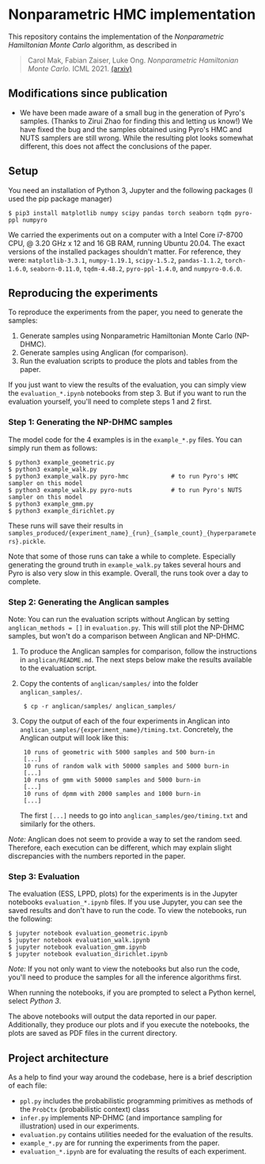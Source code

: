 Nonparametric HMC implementation
================================

This repository contains the implementation of the *Nonparametric Hamiltonian Monte Carlo* algorithm, as described in

> Carol Mak, Fabian Zaiser, Luke Ong. *Nonparametric Hamiltonian Monte Carlo.* ICML 2021. [(arxiv)](https://arxiv.org/abs/2106.10238)

Modifications since publication
-------------------------------

* We have been made aware of a small bug in the generation of Pyro's samples.
  (Thanks to Zirui Zhao for finding this and letting us know!)
  We have fixed the bug and the samples obtained using Pyro's HMC and NUTS samplers are still wrong.
  While the resulting plot looks somewhat different, this does not affect the conclusions of the paper.

Setup
-----

You need an installation of Python 3, Jupyter and the following packages (I used the pip package manager)

    $ pip3 install matplotlib numpy scipy pandas torch seaborn tqdm pyro-ppl numpyro

We carried the experiments out on a computer with a Intel Core i7-8700 CPU, @ 3.20 GHz x 12 and 16 GB RAM, running Ubuntu 20.04.
The exact versions of the installed packages shouldn't matter.
For reference, they were: `matplotlib-3.3.1`, `numpy-1.19.1`, `scipy-1.5.2`, `pandas-1.1.2`, `torch-1.6.0`, `seaborn-0.11.0`, `tqdm-4.48.2`, `pyro-ppl-1.4.0`, and `numpyro-0.6.0`.

Reproducing the experiments
---------------------------

To reproduce the experiments from the paper, you need to generate the samples:

1. Generate samples using Nonparametric Hamiltonian Monte Carlo (NP-DHMC).
2. Generate samples using Anglican (for comparison).
3. Run the evaluation scripts to produce the plots and tables from the paper.

If you just want to view the results of the evaluation, you can simply view the `evaluation_*.ipynb` notebooks from step 3.
But if you want to run the evaluation yourself, you'll need to complete steps 1 and 2 first.

### Step 1: Generating the NP-DHMC samples

The model code for the 4 examples is in the `example_*.py` files.
You can simply run them as follows:

    $ python3 example_geometric.py
    $ python3 example_walk.py
    $ python3 example_walk.py pyro-hmc            # to run Pyro's HMC sampler on this model
    $ python3 example_walk.py pyro-nuts           # to run Pyro's NUTS sampler on this model
    $ python3 example_gmm.py
    $ python3 example_dirichlet.py

These runs will save their results in `samples_produced/{experiment_name}_{run}_{sample_count}_{hyperparameters}.pickle`.

Note that some of those runs can take a while to complete.
Especially generating the ground truth in `example_walk.py` takes several hours and Pyro is also very slow in this example.
Overall, the runs took over a day to complete.

### Step 2: Generating the Anglican samples

Note: You can run the evaluation scripts without Anglican by setting `anglican_methods = []` in `evaluation.py`.
This will still plot the NP-DHMC samples, but won't do a comparison between Anglican and NP-DHMC.

1. To produce the Anglican samples for comparison, follow the instructions in `anglican/README.md`.
The next steps below make the results available to the evaluation script.
2. Copy the contents of `anglican/samples/` into the folder `anglican_samples/`.

        $ cp -r anglican/samples/ anglican_samples/

3. Copy the output of each of the four experiments in Anglican into `anglican_samples/{experiment_name}/timing.txt`. Concretely, the Anglican output will look like this:

        10 runs of geometric with 5000 samples and 500 burn-in
        [...]
        10 runs of random walk with 50000 samples and 5000 burn-in
        [...]
        10 runs of gmm with 50000 samples and 5000 burn-in
        [...]
        10 runs of dpmm with 2000 samples and 1000 burn-in
        [...]

    The first `[...]` needs to go into `anglican_samples/geo/timing.txt` and similarly for the others.

*Note:* Anglican does not seem to provide a way to set the random seed.
Therefore, each execution can be different, which may explain slight discrepancies with the numbers reported in the paper.

### Step 3: Evaluation
The evaluation (ESS, LPPD, plots) for the experiments is in the Jupyter notebooks `evaluation_*.ipynb` files.
If you use Jupyter, you can see the saved results and don't have to run the code.
To view the notebooks, run the following:

    $ jupyter notebook evaluation_geometric.ipynb
    $ jupyter notebook evaluation_walk.ipynb
    $ jupyter notebook evaluation_gmm.ipynb
    $ jupyter notebook evaluation_dirichlet.ipynb

*Note:* If you not only want to view the notebooks but also run the code, you'll need to produce the samples for all the inference algorithms first.

When running the notebooks, if you are prompted to select a Python kernel, select *Python 3*.

The above notebooks will output the data reported in our paper.
Additionally, they produce our plots and if you execute the notebooks, the plots are saved as PDF files in the current directory.

Project architecture
--------------------

As a help to find your way around the codebase, here is a brief description of each file:

- `ppl.py` includes the probabilistic programming primitives as methods of the `ProbCtx` (probabilistic context) class
- `infer.py` implements NP-DHMC (and importance sampling for illustration) used in our experiments.
- `evaluation.py` contains utilities needed for the evaluation of the results.
- `example_*.py` are for running the experiments from the paper.
- `evaluation_*.ipynb` are for evaluating the results of each experiment.
